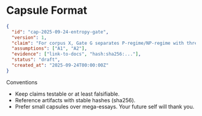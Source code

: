 # Capsule Format

```json
{
  "id": "cap-2025-09-24-entropy-gate",
  "version": 1,
  "claim": "For corpus X, Gate G separates P-regime/NP-regime with threshold τ.",
  "assumptions": ["A1", "A2"],
  "evidence": ["link-to-docs", "hash:sha256:..."],
  "status": "draft",
  "created_at": "2025-09-24T00:00:00Z"
}
```

Conventions

- Keep claims testable or at least falsifiable.
- Reference artifacts with stable hashes (sha256).
- Prefer small capsules over mega-essays. Your future self will thank you.
